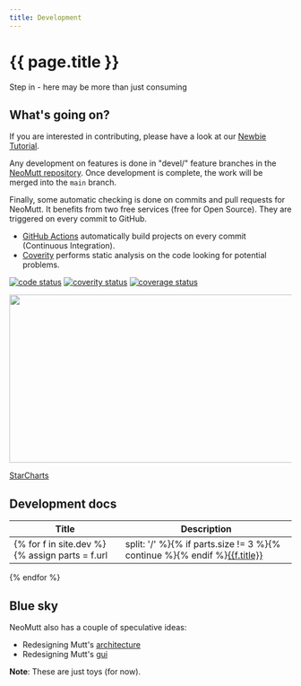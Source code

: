 ```yaml
---
title: Development
---
```


# {{ page.title }}

Step in - here may be more than just consuming

## What's going on?

If you are interested in contributing, please have a look at our
[Newbie Tutorial](/dev/newbie-tutorial).

Any development on features is done in "devel/" feature branches in the
[NeoMutt repository](https://github.com/neomutt/neomutt). Once
development is complete, the work will be merged into the `main` branch.

Finally, some automatic checking is done on commits and pull requests for
NeoMutt. It benefits from two free services (free for Open Source). They
are triggered on every commit to GitHub.

- [GitHub Actions](https://github.com/neomutt/neomutt/actions) automatically build projects on every commit (Continuous Integration).
- [Coverity](https://scan.coverity.com/) performs static analysis on the code looking for potential problems.

[![code status](https://github.com/neomutt/neomutt/actions/workflows/build-and-test.yml/badge.svg)](https://github.com/neomutt/neomutt/actions/workflows/build-and-test.yml)
[![coverity status](https://img.shields.io/coverity/scan/8495.svg)](https://scan.coverity.com/projects/neomutt-neomutt)
[![coverage status](https://coveralls.io/repos/github/neomutt/neomutt/badge.svg?branch=coveralls)](https://img.shields.io/coveralls/github/neomutt/neomutt)

<img height="300" width="768" src="https://starchart.cc/neomutt/neomutt.svg" />

[StarCharts](https://github.com/caarlos0/starcharts)

## Development docs

| Title | Description |
|-------|-------------|
{% for f in site.dev %}{% assign parts = f.url | split: '/' %}{% if parts.size != 3 %}{% continue %}{% endif %}[{{f.title}}]({{f.url}}) | {{ f.description }}
{% endfor %}

## Blue sky

NeoMutt also has a couple of speculative ideas:

- Redesigning Mutt's [architecture](https://github.com/neomutt/arch#arch)
- Redesigning Mutt's [gui](https://github.com/neomutt/panel-manager#panel-manager)

**Note**: These are just toys (for now).
